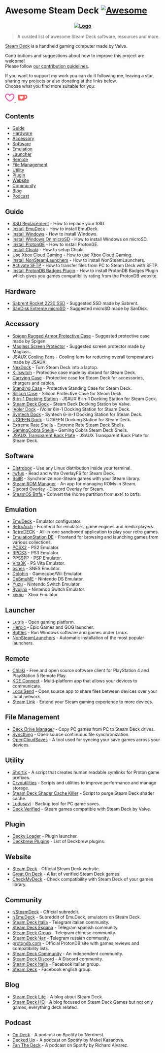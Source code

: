 # Awesome Steam Deck [![Awesome](https://awesome.re/badge.svg)](https://awesome.re)
<h3 align="center">
  <a href="https://ghio.airscript.it/awesome-steam-deck/" target="_blank" rel="noopener noreferrer">
    <img src="https://raw.githubusercontent.com/airscripts/awesome-steam-deck/main/assets/images/steam-deck-logo.svg" width="64" alt="Logo"/><br/>
  </a>
</h3>

> A curated list of awesome Steam Deck software, resources and more.  

[Steam Deck](https://en.wikipedia.org/wiki/Steam_Deck) is a handheld gaming computer made by Valve.

Contributions and suggestions about how to improve this project are welcome!  
Please follow [our contribution guidelines](https://github.com/airscripts/awesome-steam-deck/blob/main/CONTRIBUTING.md).

If you want to support my work you can do it following me, leaving a star, sharing my projects or also donating at the links below.  
Choose what you find more suitable for you:  

<a href="https://sponsor.airscript.it" target="_blank" rel="noopener noreferrer">
  <img src="https://raw.githubusercontent.com/airscripts/assets/main/images/github-sponsors.svg" alt="GitHub Sponsors" width="30px" />
</a>&nbsp;
<a href="https://kofi.airscript.it" target="_blank" rel="noopener noreferrer">
  <img src="https://raw.githubusercontent.com/airscripts/assets/main/images/kofi.svg" alt="Kofi" width="30px" />
</a>

## Contents
- [Guide](#guide)
- [Hardware](#hardware)
- [Accessory](#accessory)
- [Software](#software)
- [Emulation](#emulation)
- [Launcher](#launcher)
- [Remote](#remote)
- [File Management](#file-management)
- [Utility](#utility)
- [Plugin](#plugin)
- [Website](#website)
- [Community](#community)
- [Blog](#blog)
- [Podcast](#podcast)

## Guide
- [SSD Replacement](https://www.ifixit.com/Guide/Steam+Deck+SSD+Replacement/148989) - How to replace your SSD.
- [Install EmuDeck](https://www.emudeck.com/#how_to_install) - How to install EmuDeck.
- [Install Windows](https://www.howtogeek.com/877293/how-to-install-windows-on-your-steam-deck/) - How to install Windows.
- [Install Windows On microSD](https://wagnerstechtalk.com/sd-windows/) - How to install Windows on microSD.
- [Install ProtonGE](https://steamdeckhq.com/tips-and-guides/the-proton-ge-steam-deck-guide/) - How to install ProtonGE.
- [Install Chiaki](https://pimylifeup.com/steam-deck-ps5-remote-play/) - How to setup Chiaki.
- [Use Xbox Cloud Gaming](https://support.microsoft.com/en-us/topic/xbox-cloud-gaming-in-microsoft-edge-with-steam-deck-43dd011b-0ce8-4810-8302-965be6d53296) - How to use Xbox Cloud Gaming.
- [Install NonSteamLaunchers](https://www.steamdeckgaming.net/post/easy-launchers-install-on-steam-deck) - How to install NonSteamLaunchers.
- [Activate SFTP](https://www.youtube.com/watch?v=Cb1U0_KbtLQ) - How to transfer files from PC to Steam Deck with SFTP.
- [Install ProtonDB Badges Plugin](https://steamdecklife.com/2022/10/18/protondb-badges-steam-deck-plugin/) - How to install ProtonDB Badges Plugin which gives you games compatibility rating from the ProtonDB website.

## Hardware
- [Sabrent Rocket 2230 SSD](https://www.amazon.com/SABRENT-Rocket-2230-Performance-SB-2130-1TB/dp/B0BQG6JCRP/) - Suggested SSD made by Sabrent.
- [SanDisk Extreme microSD](https://www.amazon.com/SanDisk-Extreme-microSDXC-Memory-Adapter/dp/B09X7MPX8L/) - Suggested microSD made by SanDisk.

## Accessory
- [Spigen Rugged Armor Protective Case](https://www.amazon.com/Protective-Shock-Absorption-Anti-Scratch-Accessories-nintendo-switch/dp/B0B75N73N9/) - Suggested protective case made by Spigen.
- [Maglass Screen Protector](https://www.amazon.com/Magglass-Tempered-Designed-Protector-Anti-Glare/dp/B09X82S4XL/) - Suggested screen protector made by Maglass.
- [JSAUX Cooling Fans](https://jsaux.com/products/fan-cooler-for-steam-deck-gp0200) - Cooling fans for reducing overall temperatures made by JSAUX.
- [NexDock](https://nexdock.com/features/) - Turn Steam Deck into a laptop.
- [Killswitch](https://dbrand.com/killswitch) - Protective case made by dbrand for Steam Deck.
- [Carrying Case](https://jsaux.com/products/upgraded-carrying-case-for-steam-deck-bg0106) - Protective case for Steam Deck for accessories, chargers and cables.
- [Standing Case](https://jsaux.com/products/upgraded-protective-standing-case-for-steam-deck-pc0105) - Protective Standing Case for Steam Deck.
- [Silicon Case](https://jsaux.com/products/steam-deck-protective-case) - Silicon Protective Case for Steam Deck.
- [6-in-1 Docking Station](https://jsaux.com/products/upgraded-docking-station-for-steam-deck) - JSAUX 6-in-1 Docking Station for Steam Deck.
- [Steam Deck Dock](https://store.steampowered.com/steamdeckdock) - Steam Deck Docking Station by Valve.
- [iVoler Dock](https://www.ivoler.com/products/upgraded-docking-station-for-steam-deck) - iVoler 6in-1 Docking Station for Steam Deck.
- [Syntech Dock](https://syntechhome.com/products/syntech-docking-station-compatible-with-steam-deck) - Syntech 6-in-1 Docking Station for Steam Deck.
- [UGREEN Dock](https://eu.ugreen.com/collections/docking-station/products/copy-of-snap-deal-ugreen-docking-station-for-steam-deck) - UGREEN Docking Station for Steam Deck.
- [Extreme Rate Shells](https://extremerate.com/collections/steam-deck-shells) - Extreme Rate Steam Deck Shells.
- [GamingCobra Shells](https://www.gamingcobra.com/collections/steam-deck-shells) - Gaming Cobra Steam Deck Shells.
- [JSAUX Transparent Back Plate](https://jsaux.com/products/transparent-back-plate-for-steam-deck-pc0106) - JSAUX Transparent Back Plate for Steam Deck.

## Software
- [Distrobox](https://github.com/89luca89/distrobox) - Use any Linux distribution inside your terminal.
- [rwfus](https://github.com/ValShaped/rwfus) - Read and write OverlayFS for Steam Deck.
- [BoilR](https://github.com/PhilipK/BoilR) - Synchronize non-Steam games with your Steam library.
- [Steam ROM Manager](https://github.com/SteamGridDB/steam-rom-manager) - An app for managing ROMs in Steam.
- [Discord Overlay](https://trigg.github.io/Discover/deckaddnonsteamgame) - Discord Overlay for Steam.
- [SteamOS Btrfs](https://gitlab.com/popsulfr/steamos-btrfs) - Convert the /home partition from ext4 to btrfs.

## Emulation
- [EmuDeck](https://github.com/dragoonDorise/EmuDeck) - Emulator configurator.
- [RetroArch](https://github.com/libretro/RetroArch) - Frontend for emulators, game engines and media players.
- [RetroDECK](https://github.com/XargonWan/RetroDECK) - All-in-one sandboxed application to play your retro games.
- [EmulationStation DE](https://gitlab.com/es-de/emulationstation-de) - Frontend for browsing and launching games from various collections.
- [PCSX2](https://github.com/PCSX2/pcsx2) - PS2 Emulator.
- [RPCS3](https://github.com/RPCS3/rpcs3) - PS3 Emulator.
- [PPSSPP](https://github.com/hrydgard/ppsspp) - PSP Emulator.
- [Vita3K](https://github.com/Vita3K/Vita3K) - PS Vita Emulator.
- [bsnes](https://github.com/bsnes-emu/bsnes) - SNES Emulator.
- [Dolphin](https://github.com/dolphin-emu/dolphin) - Gamecube/Wii Emulator.
- [DeSmuME](https://github.com/TASEmulators/desmume) - Nintendo DS Emulator.
- [Yuzu](https://github.com/yuzu-emu/yuzu) - Nintendo Switch Emulator.
- [Ryujinx](https://github.com/Ryujinx/Ryujinx) - Nintendo Switch Emulator.
- [xemu](https://github.com/xemu-project/xemu) - Xbox Emulator.

## Launcher
- [Lutris](https://lutris.net/) - Open gaming platform.
- [Heroic](https://heroicgameslauncher.com/) - Epic Games and GOG launcher.
- [Bottles](https://github.com/bottlesdevs/Bottles) - Run Windows software and games under Linux.
- [NonSteamLaunchers](https://github.com/moraroy/NonSteamLaunchers-On-Steam-Deck) - Automatic installation of the most popular launchers.

## Remote
- [Chiaki](https://git.sr.ht/~thestr4ng3r/chiaki) - Free and open source software client for PlayStation 4 and PlayStation 5 Remote Play.
- [KDE Connect](https://github.com/KDE/kdeconnect-kde) - Multi-platform app that allows your devices to communicate.
- [LocalSend](https://github.com/localsend/localsend) - Open source app to share files between devices over your local network.
- [Steam Link](https://store.steampowered.com/app/353380/Steam_Link/) - Extend your Steam gaming experience to more devices.

## File Management
- [Deck Drive Manager](https://deckdrivemanager.com/) - Copy PC games from PC to Steam Deck drives.
- [Syncthing](https://github.com/syncthing/syncthing) - Open source continuous file synchronization.
- [OpenCloudSaves](https://github.com/DavidDeSimone/OpenCloudSaves) - A tool used for syncing your save games across your devices.

## Utility
- [Shortix](https://github.com/Jannomag/shortix) - A script that creates human readable symlinks for Proton game prefixes.
- [Cryoutilities](https://github.com/CryoByte33/steam-deck-utilities) - Scripts and utilities to improve performance and manage storage.
- [Steam Deck Shader Cache Killer](https://github.com/scawp/Steam-Deck.Shader-Cache-Killer) - Script to purge Steam Deck shader cache.
- [Ludusavi](https://github.com/mtkennerly/ludusavi) - Backup tool for PC game saves.
- [Deck Verified](https://www.steamdeck.com/en/verified) - Steam games compatible with Steam Deck by Valve.

## Plugin
- [Decky Loader](https://github.com/SteamDeckHomebrew/decky-loader) - Plugin launcher.
- [Deckbrew Plugins](https://plugins.deckbrew.xyz/) - List of Deckbrew plugins.

## Website
- [Steam Deck](https://www.steamdeck.com/) - Official Steam Deck website.
- [Great On Deck](https://store.steampowered.com/steamdeck/mygames) - A list of verified Steam Deck games.
- [CheckMyDeck](https://checkmydeck.ofdgn.com/) - Check compatibility with Steam Deck of your games library.

## Community
- [r/SteamDeck](https://reddit.com/r/SteamDeck) - Official subreddit.
- [r/EmuDeck](https://www.reddit.com/r/EmuDeck) - Subreddit of EmuDeck, emulators on Steam Deck.
- [Steam Deck Italia](https://t.me/SteamDeckIta) - Telegram italian community.
- [Steam Deck Espana](https://t.me/SteamDeckPortatil) - Telegram spanish community.
- [Steam Deck Group](https://t.me/steamdecktalk) - Telegram chinese community.
- [Steam Deck Чат](https://t.me/steamdeckschat) - Telegram russian community.
- [protondb.com](https://protondb.com) - Official ProtonDB site with games reviews and compatibility lists.
- [Steam Deck Community](https://steamdeck.community/) - An independent community.
- [Steam Deck Discord](https://discord.com/channels/865611969661632521/) - A Discord community.
- [Steam Deck Italia](https://www.facebook.com/groups/340493584341055/) - Facebook italian group.
- [Steam Deck](https://www.facebook.com/groups/steamdeck/) - Facebook english group.

## Blog
- [Steam Deck Life](https://steamdecklife.com/) - A blog about Steam Deck.
- [Steam Deck HQ](https://steamdeckhq.com/) - A blog focused on Steam Deck Games but not only games, everything deck related.

## Podcast
- [On Deck](https://open.spotify.com/show/5oH7NqKxSPiVFANLuYgDSn) - A podcast on Spotify by Nerdnest.
- [Decked Up](https://open.spotify.com/show/4ZW6yNxludK6FZQwvQlfJX) - A podcast on Spotify by Mekel Kasanova.
- [Fan The Deck](https://open.spotify.com/show/74eIOxJhDmmSZFbwlh7HIN) - A podcast on Spotify by Richard Alvarez.

